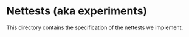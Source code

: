 # Nettests (aka experiments)

This directory contains the specification of the nettests we implement.
